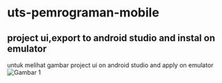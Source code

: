 # uts-pemrograman-mobile
## project ui,export to android studio and instal on emulator

untuk melihat gambar project ui on android studio and apply on emulator
![Gambar 1](screenshoot/ss11.jpg.jpeg)
